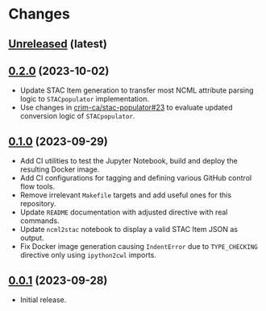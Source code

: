Changes
=========

[Unreleased](https://github.com/crim-ca/ncml2stac/tree/master) (latest)
------------------------------------------------------------------------------------------------------------------

<!-- list changes here, using '-' for each new entry, remove this when items are added -->

[0.2.0](https://github.com/crim-ca/ncml2stac/tree/0.2.0) (2023-10-02)
------------------------------------------------------------------------------------------------------------------

- Update STAC Item generation to transfer most NCML attribute parsing logic to `STACpopulator` implementation.
- Use changes in [crim-ca/stac-populator#23](https://github.com/crim-ca/stac-populator/pull/23) to evaluate updated
  conversion logic of `STACpopulator`.

[0.1.0](https://github.com/crim-ca/ncml2stac/tree/0.1.0) (2023-09-29)
------------------------------------------------------------------------------------------------------------------

- Add CI utilities to test the Jupyter Notebook, build and deploy the resulting Docker image.
- Add CI configurations for tagging and defining various GitHub control flow tools.
- Remove irrelevant `Makefile` targets and add useful ones for this repository.
- Update `README` documentation with adjusted directive with real commands.
- Update `ncml2stac` notebook to display a valid STAC Item JSON as output.
- Fix Docker image generation causing `IndentError` due to `TYPE_CHECKING` directive only using `ipython2cwl` imports.

[0.0.1](https://github.com/crim-ca/ncml2stac/tree/0.0.1) (2023-09-28)
------------------------------------------------------------------------------------------------------------------

- Initial release.
